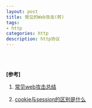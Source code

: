 ```yaml
---
layout: post
title: 常见的Web攻击(转)
tags:
- http
categories: http
description: http协议
---
```






<!-- more -->





<br />
<br />

**[参考]**


1. [常见web攻击总结](https://www.cnblogs.com/morethink/p/8734103.html)

2. [cookie与session的区别是什么](https://baijiahao.baidu.com/s?id=1619095369231494766&wfr=spider&for=pc)


<br />
<br />
<br />

